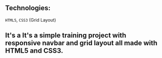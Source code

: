 ## Technologies:

```HTML5```, ```CSS3``` (Grid Layout)

## It's a It's a simple training project with responsive navbar and grid layout all made with HTML5 and CSS3.
